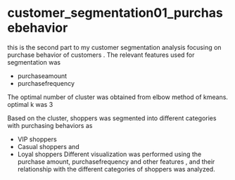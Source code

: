 # customer_segmentation01_purchasebehavior
this is the second part to my customer segmentation analysis focusing on purchase behavior of customers .
The relevant features used for segmentation was
- purchaseamount
- purchasefrequency

The optimal number of cluster was obtained from elbow method of kmeans. optimal k was 3

Based on the cluster, shoppers was segmented into different categories with purchasing behaviors as
- VIP shoppers
- Casual shoppers and
- Loyal shoppers
Different visualization was performed using the purchase amount, purchasefrequency and other features , and their relationship with the different categories of shoppers was analyzed.
